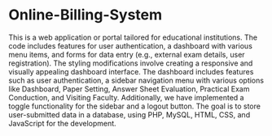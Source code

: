 # Online-Billing-System
This is a web application or portal tailored for educational institutions. The code includes features for user authentication, a dashboard with various menu items, and forms for data entry (e.g., external exam details, user registration). The styling modifications involve creating a responsive and visually appealing dashboard interface.
The dashboard includes features such as user authentication, a sidebar navigation menu with various options like Dashboard, Paper Setting, Answer Sheet Evaluation, Practical Exam Conduction, and Visiting Faculty. Additionally, we have implemented a toggle functionality for the sidebar and a logout button. The goal is to store user-submitted data in a database, using PHP, MySQL, HTML, CSS, and JavaScript for the development.
